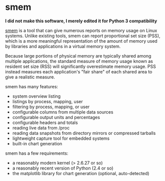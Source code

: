 # smem

**I did not make this software, I merely edited it for Python 3 compatibility**

[smem](http://www.selenic.com/smem/) is a tool that can give numerous reports on memory usage on Linux systems. Unlike existing tools, smem can report proportional set size (PSS), which is a more meaningful representation of the amount of memory used by libraries and applications in a virtual memory system.  
  
Because large portions of physical memory are typically shared among multiple applications, the standard measure of memory usage known as resident set size (RSS) will significantly overestimate memory usage. PSS instead measures each application's "fair share" of each shared area to give a realistic measure.  
  
smem has many features:  
  
 * system overview listing
 * listings by process, mapping, user
 * filtering by process, mapping, or user
 * configurable columns from multiple data sources
 * configurable output units and percentages
 * configurable headers and totals
 * reading live data from /proc
 * reading data snapshots from directory mirrors or compressed tarballs
 * lightweight capture tool for embedded systems
 * built-in chart generation

smem has a few requirements:  
  
 * a reasonably modern kernel (> 2.6.27 or so)
 * a reasonably recent version of Python (2.4 or so)
 * the matplotlib library for chart generation (optional, auto-detected)
